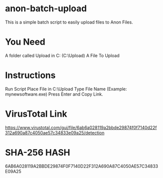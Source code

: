 # anon-batch-upload
This is a simple batch script to easily upload files to Anon Files. 
# You Need
A folder called Upload in C: (C:\Upload)
A File To Upload

# Instructions
Run Script
Place File in C:\Upload
Type File Name (Example: mynewsoftware.exe)
Press Enter and Copy Link.

# VirusTotal Link
https://www.virustotal.com/gui/file/6ab6a028119a2bbde29874f0f7140d22f312a690a87c4050ae57c34833e09a25/detection

# SHA-256 HASH
6AB6A028119A2BBDE29874F0F7140D22F312A690A87C4050AE57C34833E09A25
